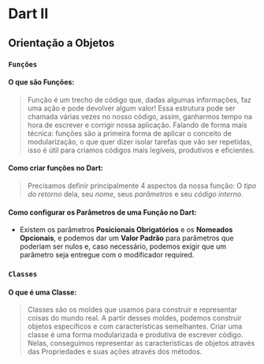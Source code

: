 # Dart II

## Orientação a Objetos

### `Funções`

#### O que são Funções:

> Função é um trecho de código que, dadas algumas informações, faz uma ação e pode devolver algum valor! Essa estrutura pode ser chamada várias vezes no nosso código, assim, ganharmos tempo na hora de escrever e corrigir nossa aplicação. Falando de forma mais técnica: funções são a primeira forma de aplicar o conceito de modularização, o que quer dizer isolar tarefas que vão ser repetidas, isso é útil para criamos códigos mais legíveis, produtivos e eficientes.

#### Como criar funções no Dart: 

> Precisamos definir principalmente 4 aspectos da nossa função: O *tipo do retorno* dela, seu *nome*, seus *parâmetros* e seu *código interno*.

#### Como configurar os Parâmetros de uma Função no Dart:

- Existem os parâmetros **Posicionais Obrigatórios** e os **Nomeados Opcionais**, e podemos dar um **Valor Padrão** para parâmetros que poderiam ser nulos e, caso necessário, podemos exigir que um parâmetro seja entregue com o modificador required.

### `Classes`

#### O que é uma Classe:

> Classes são os moldes que usamos para construir e representar coisas do mundo real. A partir desses moldes, podemos construir objetos específicos e com características semelhantes. Criar uma classe é uma forma modularizada e produtiva de escrever código. Nelas, conseguimos representar as características de objetos através das Propriedades e suas ações através dos métodos.
